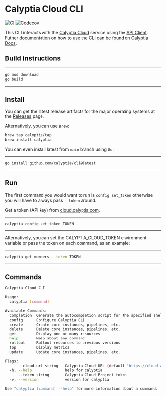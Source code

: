 
# Calyptia Cloud CLI

[![CI](https://github.com/calyptia/cli/actions/workflows/ci.yml/badge.svg)](https://github.com/calyptia/cloud-cli/actions/workflows/ci.yml)
[![Codecov](https://codecov.io/gh/calyptia/cli/branch/main/graph/badge.svg?token=TY36W7B87A)](https://codecov.io/gh/calyptia/cli)

This CLI interacts with the [Calyptia Cloud](https://cloud.calyptia.com) service
using the [API Client](https://github.com/calyptia/api).
Futher documentation on how to use the CLI
can be found on [Calyptia Docs](https://docs.calyptia.com).

## Build instructions

---

```markdown
go mod download
go build
```

---

## Install

You can get the latest release artifacts for the major operating systems
at the [Releases](https://github.com/calyptia/cloud-cli/releases) page.

Alternatively, you can use `Brew`:

```bash
brew tap calyptia/tap
brew install calyptia
```

You can even install latest from `main` branch using `Go`:

---

```bash
go install github.com/calyptia/cli@latest
```

---

## Run

The first command you would want to run is `config set_token` otherwise
you will have to always pass `--token` around.

Get a token (API key) from [cloud.calyptia.com](https://cloud.calyptia.com).

---

```bash
calyptia config set_token TOKEN
```

---

Alternatively, you can set the CALYPTIA_CLOUD_TOKEN environment variable or
pass the token on each command, as an example:

---

```bash
calyptia get members --token TOKEN
```

---

## Commands

```bash
Calyptia Cloud CLI

Usage:
  calyptia [command]

Available Commands:
  completion  Generate the autocompletion script for the specified shell
  config      Configure Calyptia CLI
  create      Create core instances, pipelines, etc.
  delete      Delete core instances, pipelines, etc.
  get         Display one or many resources
  help        Help about any command
  rollout     Rollout resources to previous versions
  top         Display metrics
  update      Update core instances, pipelines, etc.

Flags:
      --cloud-url string   Calyptia Cloud URL (default "https://cloud-api.calyptia.com")
  -h, --help               help for calyptia
      --token string       Calyptia Cloud Project token
  -v, --version            version for calyptia

Use "calyptia [command] --help" for more information about a command.
```
